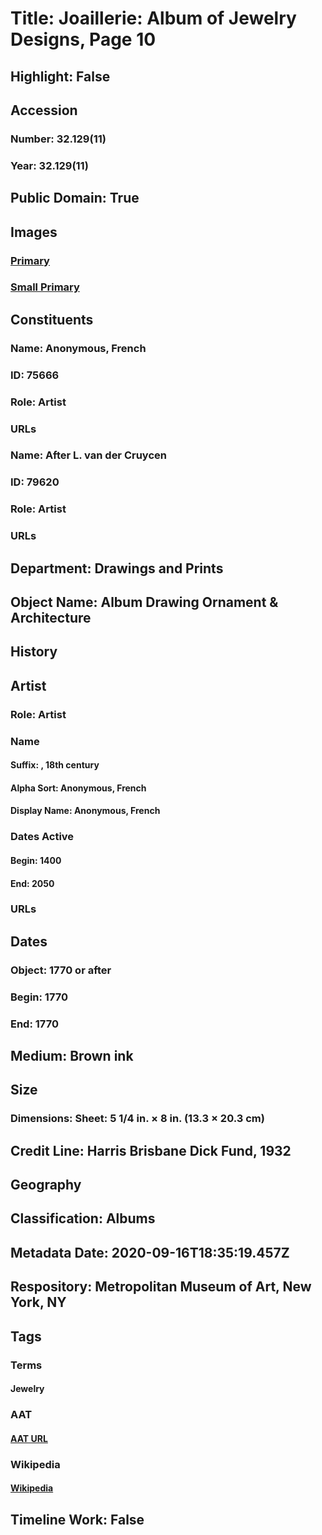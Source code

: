 # Title: Joaillerie: Album of Jewelry Designs, Page 10
## Highlight: False
## Accession
### Number: 32.129(11)
### Year: 32.129(11)
## Public Domain: True
## Images
### [Primary](https://images.metmuseum.org/CRDImages/dp/original/DP882790.jpg)
### [Small Primary](https://images.metmuseum.org/CRDImages/dp/web-large/DP882790.jpg)
## Constituents
### Name: Anonymous, French
### ID: 75666
### Role: Artist
### URLs
### Name: After L. van der Cruycen
### ID: 79620
### Role: Artist
### URLs
## Department: Drawings and Prints
## Object Name: Album Drawing Ornament & Architecture
## History
## Artist
### Role: Artist
### Name
#### Suffix: , 18th century
#### Alpha Sort: Anonymous, French
#### Display Name: Anonymous, French
### Dates Active
#### Begin: 1400
#### End: 2050
### URLs
## Dates
### Object: 1770 or after
### Begin: 1770
### End: 1770
## Medium: Brown ink
## Size
### Dimensions: Sheet: 5 1/4 in. × 8 in. (13.3 × 20.3 cm)
## Credit Line: Harris Brisbane Dick Fund, 1932
## Geography
## Classification: Albums
## Metadata Date: 2020-09-16T18:35:19.457Z
## Respository: Metropolitan Museum of Art, New York, NY
## Tags
### Terms
#### Jewelry
### AAT
#### [AAT URL](http://vocab.getty.edu/page/aat/300209286)
### Wikipedia
#### [Wikipedia]()
## Timeline Work: False